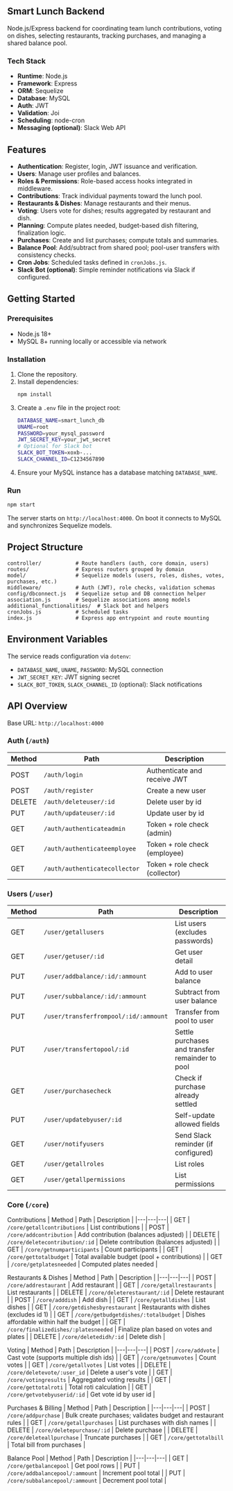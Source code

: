 ## Smart Lunch Backend

Node.js/Express backend for coordinating team lunch contributions, voting on dishes, selecting restaurants, tracking purchases, and managing a shared balance pool.

### Tech Stack
- **Runtime**: Node.js
- **Framework**: Express
- **ORM**: Sequelize
- **Database**: MySQL
- **Auth**: JWT
- **Validation**: Joi
- **Scheduling**: node-cron
- **Messaging (optional)**: Slack Web API

## Features
- **Authentication**: Register, login, JWT issuance and verification.
- **Users**: Manage user profiles and balances.
- **Roles & Permissions**: Role-based access hooks integrated in middleware.
- **Contributions**: Track individual payments toward the lunch pool.
- **Restaurants & Dishes**: Manage restaurants and their menus.
- **Voting**: Users vote for dishes; results aggregated by restaurant and dish.
- **Planning**: Compute plates needed, budget-based dish filtering, finalization logic.
- **Purchases**: Create and list purchases; compute totals and summaries.
- **Balance Pool**: Add/subtract from shared pool; pool-user transfers with consistency checks.
- **Cron Jobs**: Scheduled tasks defined in `cronJobs.js`.
- **Slack Bot (optional)**: Simple reminder notifications via Slack if configured.

## Getting Started

### Prerequisites
- Node.js 18+
- MySQL 8+ running locally or accessible via network

### Installation
1. Clone the repository.
2. Install dependencies:
   ```bash
   npm install
   ```
3. Create a `.env` file in the project root:
   ```bash
   DATABASE_NAME=smart_lunch_db
   UNAME=root
   PASSWORD=your_mysql_password
   JWT_SECRET_KEY=your_jwt_secret
   # Optional for Slack bot
   SLACK_BOT_TOKEN=xoxb-...
   SLACK_CHANNEL_ID=C1234567890
   ```
4. Ensure your MySQL instance has a database matching `DATABASE_NAME`.

### Run
```bash
npm start
```
The server starts on `http://localhost:4000`. On boot it connects to MySQL and synchronizes Sequelize models.

## Project Structure
```
controller/           # Route handlers (auth, core domain, users)
routes/               # Express routers grouped by domain
model/                # Sequelize models (users, roles, dishes, votes, purchases, etc.)
middleware/           # Auth (JWT), role checks, validation schemas
config/dbconnect.js   # Sequelize setup and DB connection helper
association.js        # Sequelize associations among models
additional_functionalities/  # Slack bot and helpers
cronJobs.js           # Scheduled tasks
index.js              # Express app entrypoint and route mounting
```

## Environment Variables
The service reads configuration via `dotenv`:
- `DATABASE_NAME`, `UNAME`, `PASSWORD`: MySQL connection
- `JWT_SECRET_KEY`: JWT signing secret
- `SLACK_BOT_TOKEN`, `SLACK_CHANNEL_ID` (optional): Slack notifications

## API Overview

Base URL: `http://localhost:4000`

### Auth (`/auth`)
| Method | Path | Description |
|---|---|---|
| POST | `/auth/login` | Authenticate and receive JWT |
| POST | `/auth/register` | Create a new user |
| DELETE | `/auth/deleteuser/:id` | Delete user by id |
| PUT | `/auth/updateuser/:id` | Update user by id |
| GET | `/auth/authenticateadmin` | Token + role check (admin) |
| GET | `/auth/authenticateemployee` | Token + role check (employee) |
| GET | `/auth/authenticatecollector` | Token + role check (collector) |

### Users (`/user`)
| Method | Path | Description |
|---|---|---|
| GET | `/user/getallusers` | List users (excludes passwords) |
| GET | `/user/getuser/:id` | Get user detail |
| PUT | `/user/addbalance/:id/:ammount` | Add to user balance |
| PUT | `/user/subbalance/:id/:ammount` | Subtract from user balance |
| PUT | `/user/transferfrompool/:id/:ammount` | Transfer from pool to user |
| PUT | `/user/transfertopool/:id` | Settle purchases and transfer remainder to pool |
| GET | `/user/purchasecheck` | Check if purchase already settled |
| PUT | `/user/updatebyuser/:id` | Self-update allowed fields |
| GET | `/user/notifyusers` | Send Slack reminder (if configured) |
| GET | `/user/getallroles` | List roles |
| GET | `/user/getallpermissions` | List permissions |

### Core (`/core`)
Contributions
| Method | Path | Description |
|---|---|---|
| GET | `/core/getallcontributions` | List contributions |
| POST | `/core/addcontribution` | Add contribution (balances adjusted) |
| DELETE | `/core/deletecontribution/:id` | Delete contribution (balances adjusted) |
| GET | `/core/getnumparticipants` | Count participants |
| GET | `/core/gettotalbudget` | Total available budget (pool + contributions) |
| GET | `/core/getplatesneeded` | Computed plates needed |

Restaurants & Dishes
| Method | Path | Description |
|---|---|---|
| POST | `/core/addrestaurant` | Add restaurant |
| GET | `/core/getallrestaurants` | List restaurants |
| DELETE | `/core/deleterestaurant/:id` | Delete restaurant |
| POST | `/core/adddish` | Add dish |
| GET | `/core/getalldishes` | List dishes |
| GET | `/core/getdishesbyrestaurant` | Restaurants with dishes (excludes id 1) |
| GET | `/core/getbudgetdishes/:totalbudget` | Dishes affordable within half the budget |
| GET | `/core/finalizedishes/:platesneeded` | Finalize plan based on votes and plates |
| DELETE | `/core/deletedidh/:id` | Delete dish |

Voting
| Method | Path | Description |
|---|---|---|
| POST | `/core/addvote` | Cast vote (supports multiple dish ids) |
| GET | `/core/getnumvotes` | Count votes |
| GET | `/core/getallvotes` | List votes |
| DELETE | `/core/deletevote/:user_id` | Delete a user's vote |
| GET | `/core/votingresults` | Aggregated voting results |
| GET | `/core/gettotalroti` | Total roti calculation |
| GET | `/core/getvotebyuserid/:id` | Get vote id by user id |

Purchases & Billing
| Method | Path | Description |
|---|---|---|
| POST | `/core/addpurchase` | Bulk create purchases; validates budget and restaurant rules |
| GET | `/core/getallpurchases` | List purchases with dish names |
| DELETE | `/core/deletepurchase/:id` | Delete purchase |
| DELETE | `/core/deleteallpurchase` | Truncate purchases |
| GET | `/core/gettotalbill` | Total bill from purchases |

Balance Pool
| Method | Path | Description |
|---|---|---|
| GET | `/core/getbalancepool` | Get pool rows |
| PUT | `/core/addbalancepool/:ammount` | Increment pool total |
| PUT | `/core/subbalancepool/:ammount` | Decrement pool total |


